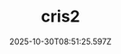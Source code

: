 ---
title: "cris2"
description: ""
image: "/uploads/photos/1761814285595-cris2.webp"
thumbnail: "/uploads/photos/1761814285595-cris2-thumb.webp"
width: 3024
height: 4032
featured: false
date: 2025-10-30T08:51:25.597Z
order: 0
---